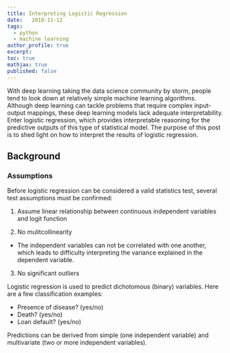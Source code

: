 ```yaml
---
title: Interpreting Logistic Regression
date:   2018-11-12
tags:
  - python
  - machine learning
author_profile: true
excerpt:
toc: true
mathjax: true
published: false
---
```


With deep learning taking the data science community by storm, people tend to look down at relatively simple machine learning algorithms. Although deep learning can tackle problems that require complex input-output mappings, these deep learning models lack adequate interpretability. Enter logistic regression, which provides interpretable reasoning for the predictive outputs of this type of statistical model. The purpose of this post is to shed light on how to interpret the results of logistic regression. 

## Background

### Assumptions

Before logistic regression can be considered a valid statistics test, several test assumptions must be confirmed: 

1. Assume linear relationship between continuous independent variables and logit function

2. No mulitcollinearity 

* The independent variables can not be correlated with one another, which leads to difficulty interpreting the variance explained in the dependent variable. 

3. No significant outliers

Logistic regression is used to predict dichotomous (binary) variables. Here are a few classification examples: 

* Presence of disease? (yes/no)
* Death? (yes/no)
* Loan default? (yes/no)

Predictions can be derived from simple (one independent variable) and multivariate (two or more independent variables).




